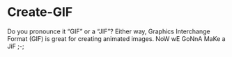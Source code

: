 # Create-GIF 
Do you pronounce it “GIF” or a “JIF”? Either way, Graphics Interchange Format (GIF) is great for creating animated images. NoW wE GoNnA MaKe a JiF ;-;
